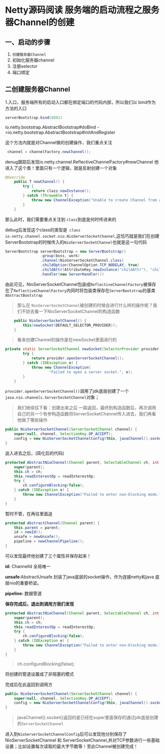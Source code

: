 #                              Netty源码阅读 服务端的启动流程之服务器Channel的创建

## 一、启动的步骤

1. `创建服务器Channel`
2. 初始化服务器channel
3. 注册selector
4. 端口绑定

## 二创建服务器Channel

1.入口，服务端所有的启动入口都在绑定端口的代码内部，所以我们以 bind作为方法的入口

```java
serverBootstrap.bind(8081)
```

io.netty.bootstrap.AbstractBootstrap#doBind ->io.netty.bootstrap.AbstractBootstrap#initAndRegister

这个方法内就是对Channel做的创建操作，我们重点关注

```java
 channel = channelFactory.newChannel();
```

denug跟踪后发现io.netty.channel.ReflectiveChannelFactory#newChannel 他进入了这个类！里面只有一个逻辑，就是反射创建一个对象

```java
@Override
    public T newChannel() {
        try {
            return clazz.newInstance();
        } catch (Throwable t) {
            throw new ChannelException("Unable to create Channel from class " + clazz, t);
        }
    }
```

那么此时，我们需要重点关注到 `clazz`到底是何时传进来的

debug后发现这个class的类型是` class io.netty.channel.socket.nio.NioServerSocketChannel`,这恰巧就是我们在创建ServerBootstrap的时候传入的`NioServerSocketChannel`也就是这一句代码

```java
ServerBootstrap serverBootstrap = new ServerBootstrap()
                .group(boss, work)
                .channel(NioServerSocketChannel.class)
                .childOption(ChannelOption.TCP_NODELAY, true)
                .childAttr(AttributeKey.newInstance("childAttr"), "childAttrValue")
                .handler(new ServerHandler())
```

由此可见，NioServerSocketChannel包装成`ReflectiveChannelFactory`被保存在了`ReflectiveChannelFactory`内同时将包装类保存在`ServerBootstrap`的基类`AbstractBootstrap`

> 那么在 `NioServerSocketChannel`被创建的时候会进行什么样的操作呢？我们不妨去看一下NioServerSocketChannel的构造函数

```java
    public NioServerSocketChannel() {
        this(newSocket(DEFAULT_SELECTOR_PROVIDER));
    }
```

> 看来创建Channel的操作是在newSocket里面进行的

```java
private static ServerSocketChannel newSocket(SelectorProvider provider) {
        try {
            return provider.openServerSocketChannel();
        } catch (IOException e) {
            throw new ChannelException(
                    "Failed to open a server socket.", e);
        }
    }
```

`provider.openServerSocketChannel()`调用了jdk底层创建了一个`java.nio.channels.ServerSocketChannel`对象；

> 我们继续往下看：创建出来之后 一路返回，最终到构造函数后，再次调用自己的另一个有参构造函数将ServerSocketChannel传入进去，我们再看他做了哪些操作

```java
public NioServerSocketChannel(ServerSocketChannel channel) {
    super(null, channel, SelectionKey.OP_ACCEPT);
    config = new NioServerSocketChannelConfig(this, javaChannel().socket());
}
```

追入进去之后，(简化后的代码)

```java
protected AbstractNioChannel(Channel parent, SelectableChannel ch, int readInterestOp) {
    super(parent);
    this.ch = ch;
    this.readInterestOp = readInterestOp;
    try {
        ch.configureBlocking(false);
    } catch (IOException e) {
        throw new ChannelException("Failed to enter non-blocking mode.", e);
    }
}
```

暂时不管，在再往里面追

```java
protected AbstractChannel(Channel parent) {
    this.parent = parent;
    id = newId();
    unsafe = newUnsafe();
    pipeline = newChannelPipeline();
}
```

可以发现最终他创建了三个属性并保存起来！

**id:** ChannelId 全局唯一

**unsafe**:AbstractUnsafe 封装了java底层的socket操作，作为连接netty和java 底层nio的重要桥梁。

**pipeline:** 数据管道

**保存完成后，退出到调用方我们发现**

```java
protected AbstractNioChannel(Channel parent, SelectableChannel ch, int readInterestOp) {
    super(parent);
    this.ch = ch;
    this.readInterestOp = readInterestOp;
    try {
        ch.configureBlocking(false);
    } catch (IOException e) {
        throw new ChannelException("Failed to enter non-blocking mode.", e);
    }
}
```

> ch.configureBlocking(false);

将创建的管道设置成了非阻塞的模式

完成后在此返回到调用方

```java
public NioServerSocketChannel(ServerSocketChannel channel) {
    super(null, channel, SelectionKey.OP_ACCEPT);
    config = new NioServerSocketChannelConfig(this, javaChannel().socket());
}
```

> javaChannel().socket()返回的是已经在super里面保存的通过jdk底层创建的`ServerSocketChannel`

进入到`NioServerSocketChannelConfig`后可以发现他分别保存了 NioServerSocketChannel 和 ServerSocketChannel,并对TCP参数进行一些基础设置；比如设置每次读取的最大字节数等！至此Channel被创建完成！
